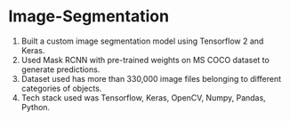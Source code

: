 # Image-Segmentation
1. Built a custom image segmentation model using Tensorflow 2 and Keras.
2. Used Mask RCNN with pre-trained weights on MS COCO dataset to generate predictions. 
3. Dataset used has more than 330,000 image files belonging to different categories of objects.
4. Tech stack used was Tensorflow, Keras, OpenCV, Numpy, Pandas, Python.
